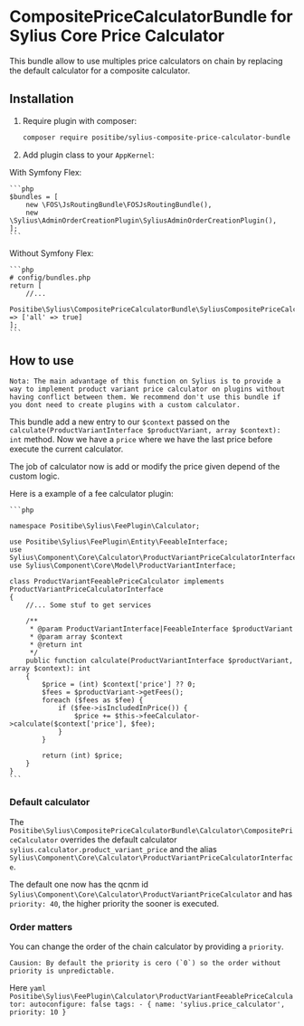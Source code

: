 # CompositePriceCalculatorBundle for Sylius Core Price Calculator

This bundle allow to use multiples price calculators on chain by replacing the default calculator for a composite calculator.

## Installation

1. Require plugin with composer:

    ```bash
    composer require positibe/sylius-composite-price-calculator-bundle
    ```
    
2. Add plugin class to your `AppKernel`:

With Symfony Flex:

    ```php
    $bundles = [
        new \FOS\JsRoutingBundle\FOSJsRoutingBundle(),
        new \Sylius\AdminOrderCreationPlugin\SyliusAdminOrderCreationPlugin(),
    ];
    ```

Without Symfony Flex:

    ```php
    # config/bundles.php
    return [
        //...
        Positibe\Sylius\CompositePriceCalculatorBundle\SyliusCompositePriceCalculatorBundle::class => ['all' => true]
    ];
    ```

## How to use

``Nota: The main advantage of this function on Sylius is to provide a way to implement product variant price calculator on plugins without having conflict between them. We recommend don't use this bundle if you dont need to create plugins with a custom calculator.``

This bundle add a new entry to our `$context` passed on the `calculate(ProductVariantInterface $productVariant, array $context): int` method. Now we have a `price` where we have the last price before execute the current calculator.

The job of calculator now is add or modify the price given depend of the custom logic.

Here is a example of a fee calculator plugin:

    ```php
    
    namespace Positibe\Sylius\FeePlugin\Calculator;
    
    use Positibe\Sylius\FeePlugin\Entity\FeeableInterface;
    use Sylius\Component\Core\Calculator\ProductVariantPriceCalculatorInterface;
    use Sylius\Component\Core\Model\ProductVariantInterface;
    
    class ProductVariantFeeablePriceCalculator implements ProductVariantPriceCalculatorInterface
    {
        //... Some stuf to get services
    
        /**
         * @param ProductVariantInterface|FeeableInterface $productVariant
         * @param array $context
         * @return int
         */
        public function calculate(ProductVariantInterface $productVariant, array $context): int
        {
            $price = (int) $context['price'] ?? 0;
            $fees = $productVariant->getFees();
            foreach ($fees as $fee) {
                if ($fee->isIncludedInPrice()) {
                    $price += $this->feeCalculator->calculate($context['price'], $fee);
                }
            }
    
            return (int) $price;
        }
    }
    ```
    
### Default calculator ###

The `Positibe\Sylius\CompositePriceCalculatorBundle\Calculator\CompositePriceCalculator` overrides the default calculator `sylius.calculator.product_variant_price` and the alias `Sylius\Component\Core\Calculator\ProductVariantPriceCalculatorInterface`.

The default one now has the qcnm id `Sylius\Component\Core\Calculator\ProductVariantPriceCalculator` and has `priority: 40`, the higher priority the sooner is executed.

### Order matters ###
 
You can change the order of the chain calculator by providing a `priority`.

``Causion: By default the priority is cero (`0`) so the order without priority is unpredictable.`` 

Here 
    ```yaml
    Positibe\Sylius\FeePlugin\Calculator\ProductVariantFeeablePriceCalculator:
        autoconfigure: false
        tags:
            - { name: 'sylius.price_calculator', priority: 10 }
    ```